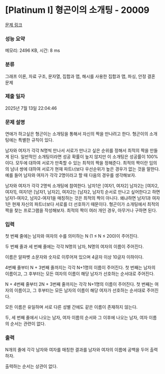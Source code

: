 # [Platinum I] 형곤이의 소개팅 - 20009 

[문제 링크](https://www.acmicpc.net/problem/20009) 

### 성능 요약

메모리: 2496 KB, 시간: 8 ms

### 분류

그래프 이론, 자료 구조, 문자열, 집합과 맵, 해시를 사용한 집합과 맵, 파싱, 안정 결혼 문제

### 제출 일자

2025년 7월 13일 22:04:46

### 문제 설명

<p>연애가 하고싶은 형곤이는 소개팅을 통해서 자신의 짝을 만나려고 한다. 형곤이의 소개팅에는 특별한 규칙이 있다.</p>

<p>남자와 여자가 각각 N명씩 만나서 서로가 만나고 싶은 순위를 정해서 최적의 짝을 만들게 된다. 일반적인 소개팅이라면 성공 확률이 높지 않지만 이 소개팅은 성공률이 100%이다. 모두에 대하여 서로가 만족할 수 있는 최적의 짝을 정해준다. 최적의 짝이란 임의의 남녀 쌍에 대하여 서로가 현재 파트너보다 우선순위가 높은 경우가 없는 것을 말한다. 예를 들어 남자와 여자가 각각 2명이라고 할 때 다음의 경우를 생각해보자.</p>

<p>남자와 여자가 각각 2명씩 소개팅에 참여한다. 남자1은 [여자1, 여자2] 남자2는 [여자2, 여자1], 여자1은 [남자1, 남자2], 여자2는 [남자2, 남자1] 순서로 만나고 싶어한다고 하면 남자1-여자2, 남자2-여자1을 매칭하는 것은 최적의 짝이 아니다. 왜냐하면 남자1과 여자1은 현재 자신의 파트너보다 서로를 더 선호하기 때문이다. 형곤이가 소개팅에서 최적의 짝을 찾는 프로그램을 작성해보자. 최적의 짝이 여러 개인 경우, 아무거나 구하면 된다.</p>

### 입력 

 <p>첫 번째 줄에는 남자와 여자의 수를 의미하는 N (1 ≤ N ≤ 200)이 주어진다.</p>

<p>두 번째 줄과 세 번째 줄에는 각각 N명의 남자, N명의 여자의 이름이 주어진다.</p>

<p>이름은 알파벳 소문자와 숫자로 이루어져 있으며 4글자 이상 10글자 이하이다.</p>

<p>4번째 줄부터 N + 3번째 줄까지는 각각 N+1명의 이름이 주어진다. 첫 번째는 남자의 이름이고, 그 후부터는 모든 여자의 이름이 해당 남자가 선호하는 순서대로 주어진다.</p>

<p>N + 4번째 줄부터 2N + 3번째 줄까지는 각각 N+1명의 이름이 주어진다. 첫 번째는 여자의 이름이고, 그 후부터는 모든 남자의 이름이 해당 여자가 선호하는 순서대로 주어진다.</p>

<p>모든 이름은 유일하며 서로 다른 성별 간에도 같은 이름이 존재하지 않는다.</p>

<p>두, 세 번째 줄에서 나오는 남자, 여자 이름의 순서와 그 이후에 나오는 남자, 여자 이름의 순서는 관련이 없다.</p>

### 출력 

 <p>N개의 줄에 각각 남자와 여자를 매칭한 결과를 남자와 여자의 이름에 공백을 두어 출력하자.</p>

<p>출력하는 순서는 상관이 없다.</p>

<div id="dicLayer" style="color: rgb(0, 0, 0); font-size: 12px; font-family: Arial; background: -webkit-linear-gradient(bottom, rgb(255, 235, 0), rgb(255, 220, 0)); width: 400px; height: 150px; display: none;">
<div id="dicLayerContents"> </div>

<div id="dicLayerSub"> </div>
</div>

<div id="dicRawData" style="display: none;"> </div>

